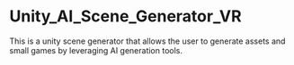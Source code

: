 # Unity_AI_Scene_Generator_VR 
This is a unity scene generator that allows the user to generate assets and small games by leveraging AI generation tools.
